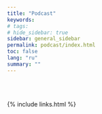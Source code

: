 ```yaml
---
title: "Podcast"
keywords: 
# tags:
# hide_sidebar: true
sidebar: general_sidebar
permalink: podcast/index.html
toc: false
lang: "ru"
summary: ""
---
```


<br>

<div id='buzzsprout-large-player'></div><script type='text/javascript' charset='utf-8' src='https://www.buzzsprout.com/2126226.js?artist=&container_id=buzzsprout-large-player&player=large'></script>

<br>

{% include links.html %}
